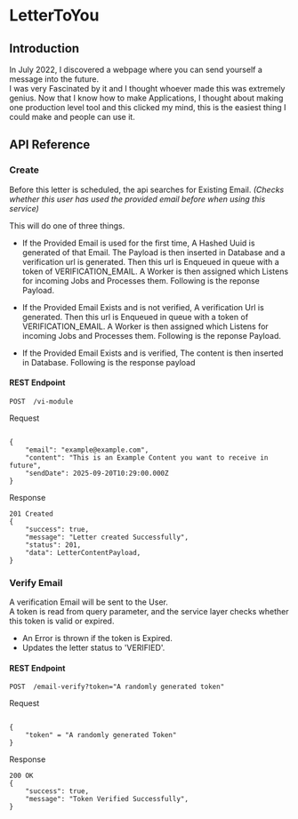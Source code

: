 
# LetterToYou

## Introduction

In July 2022, I discovered a webpage where you can send yourself a message into the future.  
I was very Fascinated by it and I thought whoever made this was extremely genius. Now that I know how to make Applications, I thought about making one production level tool and this clicked my mind, this is the easiest thing I could make and people can use it. 

## API Reference

### Create

Before this letter is scheduled, the api searches for Existing Email. *(Checks whether this user has used the provided email before when using this service)*

This will do one of three things.

- If the Provided Email is used for the first time, A Hashed Uuid is generated of that Email. The Payload is then inserted in Database and a verification url is generated. Then this url is Enqueued in queue with a token of VERIFICATION_EMAIL. A Worker is then assigned which Listens for incoming Jobs and Processes them. Following is the reponse Payload.

- If the Provided Email Exists and is not verified, A verification Url is generated. Then this url is Enqueued in queue with a token of VERIFICATION_EMAIL. A Worker is then assigned which Listens for incoming Jobs and Processes them. Following is the reponse Payload.

- If the Provided Email Exists and is verified, The content is then inserted in Database. Following is the response payload

#### REST Endpoint

``` POST  /vi-module  ``` 

Request 

``` 

{
    "email": "example@example.com",
    "content": "This is an Example Content you want to receive in future",
    "sendDate": 2025-09-20T10:29:00.000Z
}

```

Response 

```
201 Created
{
    "success": true,
    "message": "Letter created Successfully",
    "status": 201,
    "data": LetterContentPayload,
}

```         


### Verify Email 

A verification Email will be sent to the User.    
A token is read from query parameter, and the service layer checks whether this token is valid or expired.   
* An Error is thrown if the token is Expired.
* Updates the letter status to 'VERIFIED'. 


#### REST Endpoint

``` POST  /email-verify?token="A randomly generated token"  ``` 

Request 

``` 

{
    "token" = "A randomly generated Token"
}

```

Response 

```
200 OK
{
    "success": true,
    "message": "Token Verified Successfully",
}

```     

